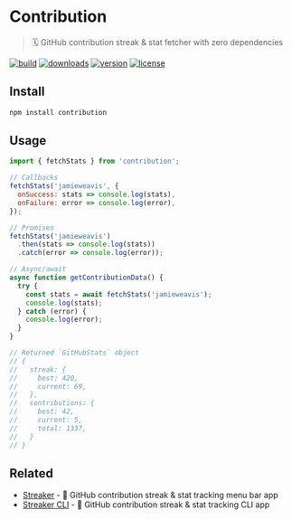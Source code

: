 # Contribution

> 🗓 GitHub contribution streak & stat fetcher with zero dependencies

[![build](https://github.com/jamieweavis/contribution/workflows/build/badge.svg)](https://github.com/jamieweavis/contribution/actions/workflows/build.yml)
[![downloads](https://img.shields.io/npm/dt/contribution.svg)](https://npmjs.com/package/contribution)
[![version](https://img.shields.io/npm/v/contribution.svg)](https://github.com/jamieweavis/contribution/releases)
[![license](https://img.shields.io/badge/license-MIT-blue.svg)](https://github.com/jamieweavis/contribution/blob/main/LICENSE.md)

## Install

```sh
npm install contribution
```

## Usage

```javascript
import { fetchStats } from 'contribution';

// Callbacks
fetchStats('jamieweavis', {
  onSuccess: stats => console.log(stats),
  onFailure: error => console.log(error),
});

// Promises
fetchStats('jamieweavis')
  .then(stats => console.log(stats))
  .catch(error => console.log(error));

// Async/await
async function getContributionData() {
  try {
    const stats = await fetchStats('jamieweavis');
    console.log(stats);
  } catch (error) {
    console.log(error);
  }
}

// Returned `GitHubStats` object
// {
//   streak: {
//     best: 420,
//     current: 69,
//   },
//   contributions: {
//     best: 42,
//     current: 5,
//     total: 1337,
//   }
// }
```

## Related

- [Streaker](https://github.com/jamieweavis/streaker) - 🐙 GitHub contribution streak & stat tracking menu bar app
- [Streaker CLI](https://github.com/jamieweavis/streaker-cli) - 🐙 GitHub contribution streak & stat tracking CLI app
